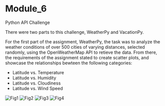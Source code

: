 # Module_6
Python API Challenge 

There were two parts to this challenge, WeatherPy and VacationPy.

For the first part of the assignment, WeatherPy, the task was to analyze the weather conditions of over 500 cities of varying distances, selected randomly, using the OpenWeatherMap API to retieve the data.
From there, the requirements of the assignment stated to create scatter plots, and showcase the relationships bewteen the following categories:

- Latitude vs. Temperature
- Latitude vs. Humidity
- Latitude vs. Cloudiness
- Latitude vs. Wind Speed

![Fig1](https://github.com/bchaudang/Module_6/assets/130397259/cca7e13c-7e37-448d-bcf2-300b02c8f546)
![Fig2](https://github.com/bchaudang/Module_6/assets/130397259/4ed22c07-fa3e-4506-a936-8e014958aa7b)
![Fig3](https://github.com/bchaudang/Module_6/assets/130397259/e23f8dfb-dcac-445d-a078-643eaae51bdc)
![Fig4](https://github.com/bchaudang/Module_6/assets/130397259/0515b0a8-c6ed-4446-bde4-abb7a9c73159)
